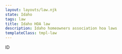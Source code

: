 ```yaml
---
layout: layouts/law.njk
state: Idaho
tags: law
title: Idaho HOA law
description: Idaho homeowners association hoa laws
templateClass: tmpl-law
---
```


ID